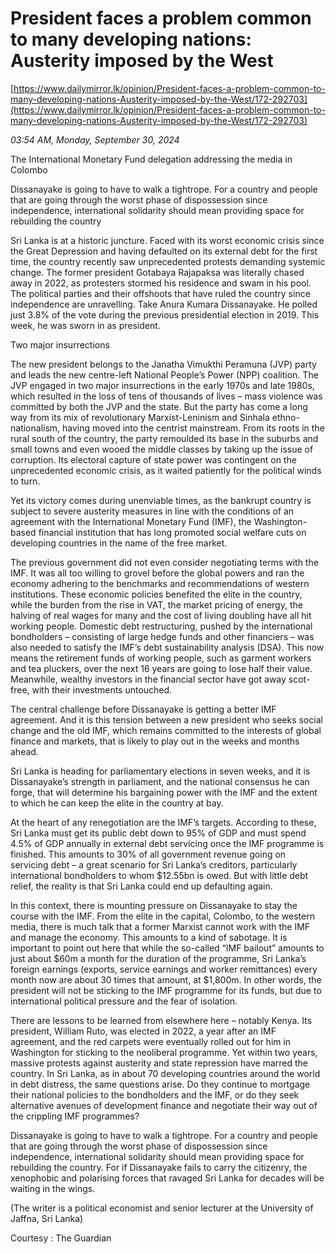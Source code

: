 # President faces a problem common to many developing nations: Austerity imposed by the West

[https://www.dailymirror.lk/opinion/President-faces-a-problem-common-to-many-developing-nations-Austerity-imposed-by-the-West/172-292703](https://www.dailymirror.lk/opinion/President-faces-a-problem-common-to-many-developing-nations-Austerity-imposed-by-the-West/172-292703)

*03:54 AM, Monday, September 30, 2024*

The International Monetary Fund delegation addressing the media in Colombo

Dissanayake is going to have to walk a tightrope. For a country and people that are going through the worst phase of dispossession since independence, international solidarity should mean providing space for rebuilding the country

Sri Lanka is at a historic juncture. Faced with its worst economic crisis since the Great Depression and having defaulted on its external debt for the first time, the country recently saw unprecedented protests demanding systemic change. The former president Gotabaya Rajapaksa was literally chased away in 2022, as protesters stormed his residence and swam in his pool. The political parties and their offshoots that have ruled the country since independence are unravelling. Take Anura Kumara Dissanayake. He polled just 3.8% of the vote during the previous presidential election in 2019. This week, he was sworn in as president.

Two major insurrections

The new president belongs to the Janatha Vimukthi Peramuna (JVP) party and leads the new centre-left National People’s Power (NPP) coalition. The JVP engaged in two major insurrections in the early 1970s and late 1980s, which resulted in the loss of tens of thousands of lives – mass violence was committed by both the JVP and the state. But the party has come a long way from its mix of revolutionary Marxist-Leninism and Sinhala ethno-nationalism, having moved into the centrist mainstream. From its roots in the rural south of the country, the party remoulded its base in the suburbs and small towns and even wooed the middle classes by taking up the issue of corruption. Its electoral capture of state power was contingent on the unprecedented economic crisis, as it waited patiently for the political winds to turn.

Yet its victory comes during unenviable times, as the bankrupt country is subject to severe austerity measures in line with the conditions of an agreement with the International Monetary Fund (IMF), the Washington-based financial institution that has long promoted social welfare cuts on developing countries in the name of the free market.

The previous government did not even consider negotiating terms with the IMF. It was all too willing to grovel before the global powers and ran the economy adhering to the benchmarks and recommendations of western institutions. These economic policies benefited the elite in the country, while the burden from the rise in VAT, the market pricing of energy, the halving of real wages for many and the cost of living doubling have all hit working people. Domestic debt restructuring, pushed by the international bondholders – consisting of large hedge funds and other financiers – was also needed to satisfy the IMF’s debt sustainability analysis (DSA). This now means the retirement funds of working people, such as garment workers and tea pluckers, over the next 16 years are going to lose half their value. Meanwhile, wealthy investors in the financial sector have got away scot-free, with their investments untouched.

The central challenge before Dissanayake is getting a better IMF agreement. And it is this tension between a new president who seeks social change and the old IMF, which remains committed to the interests of global finance and markets, that is likely to play out in the weeks and months ahead.

Sri Lanka is heading for parliamentary elections in seven weeks, and it is Dissanayake’s strength in parliament, and the national consensus he can forge, that will determine his bargaining power with the IMF and the extent to which he can keep the elite in the country at bay.

At the heart of any renegotiation are the IMF’s targets. According to these, Sri Lanka must get its public debt down to 95% of GDP and must spend 4.5% of GDP annually in external debt servicing once the IMF programme is finished. This amounts to 30% of all government revenue going on servicing debt – a great scenario for Sri Lanka’s creditors, particularly international bondholders to whom $12.55bn is owed. But with little debt relief, the reality is that Sri Lanka could end up defaulting again.

In this context, there is mounting pressure on Dissanayake to stay the course with the IMF. From the elite in the capital, Colombo, to the western media, there is much talk that a former Marxist cannot work with the IMF and manage the economy. This amounts to a kind of sabotage. It is important to point out here that while the so-called “IMF bailout” amounts to just about $60m a month for the duration of the programme, Sri Lanka’s foreign earnings (exports, service earnings and worker remittances) every month now are about 30 times that amount, at $1,800m. In other words, the president will not be sticking to the IMF programme for its funds, but due to international political pressure and the fear of isolation.

There are lessons to be learned from elsewhere here – notably Kenya. Its president, William Ruto, was elected in 2022, a year after an IMF agreement, and the red carpets were eventually rolled out for him in Washington for sticking to the neoliberal programme. Yet within two years, massive protests against austerity and state repression have marred the country. In Sri Lanka, as in about 70 developing countries around the world in debt distress, the same questions arise. Do they continue to mortgage their national policies to the bondholders and the IMF, or do they seek alternative avenues of development finance and negotiate their way out of the crippling IMF programmes?

Dissanayake is going to have to walk a tightrope. For a country and people that are going through the worst phase of dispossession since independence, international solidarity should mean providing space for rebuilding the country. For if Dissanayake fails to carry the citizenry, the xenophobic and polarising forces that ravaged Sri Lanka for decades will be waiting in the wings.

(The writer is a political economist and senior lecturer at the University of Jaffna, Sri Lanka)

Courtesy : The Guardian

